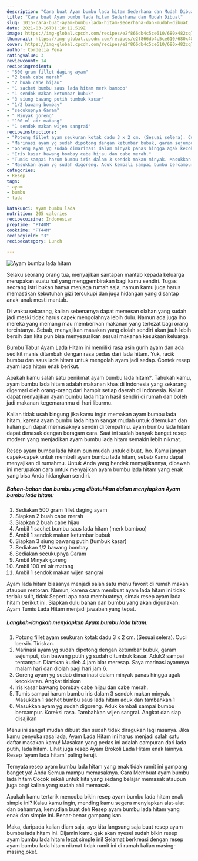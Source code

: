 ```yaml
---
description: "Cara buat Ayam bumbu lada hitam Sederhana dan Mudah Dibuat"
title: "Cara buat Ayam bumbu lada hitam Sederhana dan Mudah Dibuat"
slug: 1015-cara-buat-ayam-bumbu-lada-hitam-sederhana-dan-mudah-dibuat
date: 2021-03-16T01:18:12.519Z
image: https://img-global.cpcdn.com/recipes/e2f866db4c5ce610/680x482cq70/ayam-bumbu-lada-hitam-foto-resep-utama.jpg
thumbnail: https://img-global.cpcdn.com/recipes/e2f866db4c5ce610/680x482cq70/ayam-bumbu-lada-hitam-foto-resep-utama.jpg
cover: https://img-global.cpcdn.com/recipes/e2f866db4c5ce610/680x482cq70/ayam-bumbu-lada-hitam-foto-resep-utama.jpg
author: Cordelia Pena
ratingvalue: 3
reviewcount: 14
recipeingredient:
- "500 gram fillet daging ayam"
- "2 buah cabe merah"
- "2 buah cabe hijau"
- "1 sachet bumbu saus lada hitam merk bamboo"
- "1 sendok makan ketumbar bubuk"
- "3 siung bawang putih tumbuk kasar"
- "1/2 bawang bombay"
- "secukupnya Garam"
- " Minyak goreng"
- "100 ml air matang"
- "1 sendok makan wijen sangrai"
recipeinstructions:
- "Potong fillet ayam seukuran kotak dadu 3 x 2 cm. (Sesuai selera). Cuci bersih. Tiriskan."
- "Marinasi ayam yg sudah dipotong dengan ketumbar bubuk, garam sejumput, dan bawang putih yg sudah ditumbuk kasar. Aduk2 sampai tercampur. Diamkan kurleb 4 jam biar meresap. Saya marinasi ayamnya malam hari dan diolah pagi hari jam 6."
- "Goreng ayam yg sudab dimarinasi dalam minyak panas hingga agak kecoklatan. Angkat tiriskan"
- "Iris kasar bawang bombay cabe hijau dan cabe merah."
- "Tumis sampai harum bumbu iris dalam 3 sendok makan minyak. Masukkan 1 sachet bumbu saus lada hitam aduk dan tambahkan 1"
- "Masukkan ayam yg sudah digoreng. Aduk kembali sampai bumbu bercampur. Koreksi rasa. Tambahkan wijen sangrai. Angkat dan siap disajikan"
categories:
- Resep
tags:
- ayam
- bumbu
- lada

katakunci: ayam bumbu lada 
nutrition: 205 calories
recipecuisine: Indonesian
preptime: "PT40M"
cooktime: "PT44M"
recipeyield: "3"
recipecategory: Lunch

---
```



![Ayam bumbu lada hitam](https://img-global.cpcdn.com/recipes/e2f866db4c5ce610/680x482cq70/ayam-bumbu-lada-hitam-foto-resep-utama.jpg)

Selaku seorang orang tua, menyajikan santapan mantab kepada keluarga merupakan suatu hal yang menggembirakan bagi kamu sendiri. Tugas seorang istri bukan hanya menjaga rumah saja, namun kamu juga harus memastikan kebutuhan gizi tercukupi dan juga hidangan yang disantap anak-anak mesti mantab.

Di waktu  sekarang, kalian sebenarnya dapat memesan olahan yang sudah jadi meski tidak harus capek mengolahnya lebih dulu. Namun ada juga lho mereka yang memang mau memberikan makanan yang terlezat bagi orang tercintanya. Sebab, menyajikan masakan yang diolah sendiri akan jauh lebih bersih dan kita pun bisa menyesuaikan sesuai makanan kesukaan keluarga. 

Bumbu Tabur Ayam Lada Hitam ini memiliki rasa asin gurih ayam dan ada sedikit manis ditambah dengan rasa pedas dari lada hitam. Yuk, racik bumbu dan saus lada hitam untuk mengolah ayam jadi sedap. Contek resep ayam lada hitam enak berikut.

Apakah kamu salah satu penikmat ayam bumbu lada hitam?. Tahukah kamu, ayam bumbu lada hitam adalah makanan khas di Indonesia yang sekarang digemari oleh orang-orang dari hampir setiap daerah di Indonesia. Kalian dapat menyajikan ayam bumbu lada hitam hasil sendiri di rumah dan boleh jadi makanan kegemaranmu di hari liburmu.

Kalian tidak usah bingung jika kamu ingin memakan ayam bumbu lada hitam, karena ayam bumbu lada hitam sangat mudah untuk ditemukan dan kalian pun dapat memasaknya sendiri di tempatmu. ayam bumbu lada hitam dapat dimasak dengan beragam cara. Saat ini sudah banyak banget resep modern yang menjadikan ayam bumbu lada hitam semakin lebih nikmat.

Resep ayam bumbu lada hitam pun mudah untuk dibuat, lho. Kamu jangan capek-capek untuk membeli ayam bumbu lada hitam, sebab Kamu dapat menyajikan di rumahmu. Untuk Anda yang hendak menyajikannya, dibawah ini merupakan cara untuk menyajikan ayam bumbu lada hitam yang enak yang bisa Anda hidangkan sendiri.

<!--inarticleads1-->

##### Bahan-bahan dan bumbu yang dibutuhkan dalam menyiapkan Ayam bumbu lada hitam:

1. Sediakan 500 gram fillet daging ayam
1. Siapkan 2 buah cabe merah
1. Siapkan 2 buah cabe hijau
1. Ambil 1 sachet bumbu saus lada hitam (merk bamboo)
1. Ambil 1 sendok makan ketumbar bubuk
1. Siapkan 3 siung bawang putih (tumbuk kasar)
1. Sediakan 1/2 bawang bombay
1. Sediakan secukupnya Garam
1. Ambil  Minyak goreng
1. Ambil 100 ml air matang
1. Ambil 1 sendok makan wijen sangrai


Ayam lada hitam biasanya menjadi salah satu menu favorit di rumah makan ataupun restoran. Namun, karena cara membuat ayam lada hitam ini tidak terlalu sulit, tidak Seperti apa cara membuatnya, simak resep ayam lada hitam berikut ini. Siapkan dulu bahan dan bumbu yang akan digunakan. Ayam Tumis Lada Hitam menjadi jawaban yang tepat. 

<!--inarticleads2-->

##### Langkah-langkah menyiapkan Ayam bumbu lada hitam:

1. Potong fillet ayam seukuran kotak dadu 3 x 2 cm. (Sesuai selera). Cuci bersih. Tiriskan.
1. Marinasi ayam yg sudah dipotong dengan ketumbar bubuk, garam sejumput, dan bawang putih yg sudah ditumbuk kasar. Aduk2 sampai tercampur. Diamkan kurleb 4 jam biar meresap. Saya marinasi ayamnya malam hari dan diolah pagi hari jam 6.
1. Goreng ayam yg sudab dimarinasi dalam minyak panas hingga agak kecoklatan. Angkat tiriskan
1. Iris kasar bawang bombay cabe hijau dan cabe merah.
1. Tumis sampai harum bumbu iris dalam 3 sendok makan minyak. Masukkan 1 sachet bumbu saus lada hitam aduk dan tambahkan 1
1. Masukkan ayam yg sudah digoreng. Aduk kembali sampai bumbu bercampur. Koreksi rasa. Tambahkan wijen sangrai. Angkat dan siap disajikan


Menu ini sangat mudah dibuat dan sudah tidak diragukan lagi rasanya. Jika kamu penyuka rasa lada, Ayam Lada Hitam ini harus menjadi salah satu daftar masakan kamu! Masakan yang pedas ini adalah campuran dari lada putih, lada hitam. Lihat juga resep Ayam Brokoli Lada Hitam enak lainnya. Resep &#39;ayam lada hitam&#39; paling teruji. 

Ternyata resep ayam bumbu lada hitam yang enak tidak rumit ini gampang banget ya! Anda Semua mampu memasaknya. Cara Membuat ayam bumbu lada hitam Cocok sekali untuk kita yang sedang belajar memasak ataupun juga bagi kalian yang sudah ahli memasak.

Apakah kamu tertarik mencoba bikin resep ayam bumbu lada hitam enak simple ini? Kalau kamu ingin, mending kamu segera menyiapkan alat-alat dan bahannya, kemudian buat deh Resep ayam bumbu lada hitam yang enak dan simple ini. Benar-benar gampang kan. 

Maka, daripada kalian diam saja, ayo kita langsung saja buat resep ayam bumbu lada hitam ini. Dijamin kamu gak akan nyesel sudah bikin resep ayam bumbu lada hitam lezat simple ini! Selamat berkreasi dengan resep ayam bumbu lada hitam nikmat tidak rumit ini di rumah kalian masing-masing,oke!.

